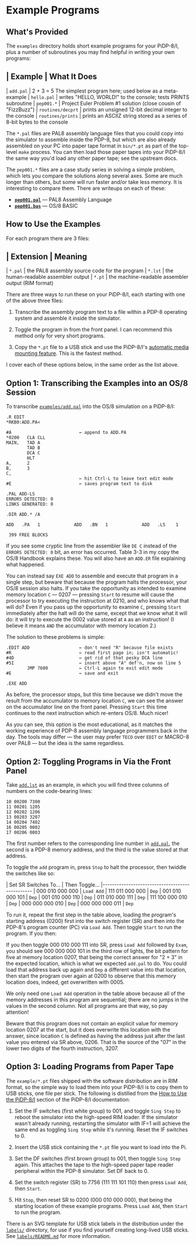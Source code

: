 # Example Programs

## What's Provided

The `examples` directory holds short example programs for your PiDP-8/I,
plus a number of subroutines you may find helpful in writing your own
programs:

| Example           | What It Does
-----------------------------
| `add.pal`         | 2 + 3 = 5  The simplest program here; used below as a meta-example
| `hello.pal`       | writes "HELLO, WORLD!" to the console; tests PRINTS subroutine
| `pep001.*`        | Project Euler Problem #1 solution (close cousin of "FizzBuzz") 
| `routines/decprt` | prints an unsigned 12-bit decimal integer to the console
| `routines/prints` | prints an ASCIIZ string stored as a series of 8-bit bytes to the console

The `*.pal` files are PAL8 assembly language files that you could copy
into the simulator to assemble inside the PDP-8, but which are also
already assembled on your PC into paper tape format in `bin/*.pt` as
part of the top-level `make` process. You can then load those paper
tapes into your PiDP-8/I the same way you'd load any other paper tape;
see the upstream docs.

The `pep001.*` files are a case study series in solving a simple
problem, which lets you compare the solutions along several axes. Some
are much longer than others, but some will run faster and/or take less
memory. It is interesting to compare them. There are writeups on each of
these:

*   [**`pep001.pal`**][pal] — PAL8 Assembly Language
*   [**`pep001.bas`**][bas] — OS/8 BASIC

[pal]:  https://tangentsoft.com/pidp8i/wiki?name=PEP001.PA
[bas]:  https://tangentsoft.com/pidp8i/wiki?name=PEP001.BA


## How to Use the Examples

For each program there are 3 files:

| Extension | Meaning
-----------------------------
| `*.pal`   | the PAL8 assembly source code for the program
| `*.lst`   | the human-readable assembler output
| `*.pt`    | the machine-readable assembler output (RIM format)

There are three ways to run these on your PiDP-8/I, each starting with
one of the above three files:

1.  Transcribe the assembly program text to a file within a PDP-8
    operating system and assemble it inside the simulator.

2.  Toggle the program in from the front panel. I can recommend this
    method only for very short programs.

3.  Copy the `*.pt` file to a USB stick and use the PiDP-8/I's
    [automatic media mounting feature][howto]. This is the fastest method.

I cover each of these options below, in the same order as the list
above.


## Option 1: Transcribing the Examples into an OS/8 Session

To transcribe [`examples/add.pal`][pal] into the OS/8 simulation on a
PiDP-8/I:

    .R EDIT
    *RKB0:ADD.PA<

    #A                          ← append to ADD.PA
    *0200   CLA CLL
    MAIN,   TAD A
            TAD B
            DCA C
            HLT
    A,      2
    B,      3
    C,
                                ← hit Ctrl-L to leave text edit mode
    #E                          ← saves program text to disk

    .PAL ADD-LS
    ERRORS DETECTED: 0
    LINKS GENERATED: 0

    .DIR ADD.* /A

    ADD   .PA   1             ADD   .BN   1             ADD   .LS    1

     399 FREE BLOCKS

If you see some cryptic line from the assembler like `DE C` instead
of the `ERRORS DETECTED: 0` bit, an error has occurred. Table 3-3 in
my copy the OS/8 Handbook explains these. You will also have an `ADD.ER`
file explaining what happened.

You can instead say `EXE ADD` to assemble and execute that program in a
single step, but beware that because the program halts the processor,
your OS/8 session also halts. If you take the opportunity as intended to
examine memory location `C` — 0207 — pressing `Start` to resume will
cause the processor to try executing the instruction at 0210, and who
knows what that will do? Even if you pass up the opportunity to examine
`C`, pressing `Start` immediately after the halt will do the same,
except that we know what it will do: it will try to execute the 0002
value stored at `A` as an instruction! (I believe it means `AND` the
accumulator with memory location 2.)

The solution to these problems is simple:

    .EDIT ADD                   ← don't need "R" because file exists
    #R                          ← read first page in; isn't automatic!
    #4D                         ← get rid of that pesky DCA line
    #5I                         ← insert above "A" def'n, now on line 5
            JMP 7600            ← Ctrl-L again to exit edit mode
    #E                          ← save and exit

    .EXE ADD

As before, the processor stops, but this time because we didn't move the
result from the accumulator to memory location `C`, we can see the
answer on the accumulator line on the front panel. Pressing `Start` this
time continues to the next instruction which re-enters OS/8. Much nicer!

As you can see, this option is the most educational, as it matches
the working experience of PDP-8 assembly language programmers back
in the day. The tools may differ — the user may prefer `TECO` over
`EDIT` or MACRO-8 over PAL8 — but the idea is the same regardless.


## Option 2: Toggling Programs in Via the Front Panel

Take [`add.lst`][lst] as an example, in which you will find three
columns of numbers on the code-bearing lines:

    10 00200 7300
    11 00201 1205
    12 00202 1206
    13 00203 3207
    14 00204 7402
    16 00205 0002
    17 00206 0003

The first number refers to the corresponding line number in
[`add.pal`][pal], the second is a PDP-8 memory address, and the third is
the value stored at that address.

To toggle the `add` program in, press `Stop` to halt the processor, then
twiddle the switches like so:

| Set SR Switches To... | Then Toggle...
|------------------------------------------------
| 000 010 000 000       | `Load Add`
| 111 011 000 000       | `Dep`
| 001 010 000 101       | `Dep`
| 001 010 000 110       | `Dep`
| 011 010 000 111       | `Dep`
| 111 100 000 010       | `Dep`
| 000 000 000 010       | `Dep`
| 000 000 000 011       | `Dep`

To run it, repeat the first step in the table above, loading the
program's starting address (0200) first into the switch register (SR)
and then into the PDP-8's program counter (PC) via `Load Add`. Then
toggle `Start` to run the program. If you then:

If you then toggle 000 010 000 111 into SR, press `Load Add` followed by
`Exam`, you should see 000 000 000 101 in the third row of lights, the
bit pattern for five at memory location 0207, that being the correct
answer for "2 + 3" in the expected location, which is what we expected
`add.pal` to do. You could load that address back up again and `Dep` a
different value into that location, then start the program over again at
0200 to observe that this memory location does, indeed, get overwritten
with 0005.

We only need one `Load Add` operation in the table above because all of
the memory addresses in this program are sequential; there are no jumps
in the values in the second column. Not all programs are that way, so
pay attention!

Beware that this program does not contain an explicit value for memory
location 0207 at the start, but it does overwrite this location with the
answer, since location `C` is defined as having the address just after
the last value you entered via SR above, 0206. That is the source of the
"07" in the lower two digits of the fourth instruction, 3207.


## Option 3: Loading Programs from Paper Tape

The `example/*.pt` files shipped with the software distribution are in
RIM format, so the simple way to load them into your PiDP-8/I is to copy
them to USB sticks, one file per stick. The following is distilled from
the [How to Use the PiDP-8/I][howto] section of the PiDP-8/I
documentation:

1.  Set the IF switches (first white group) to 001, and toggle `Sing
    Step` to reboot the simulator into the high-speed RIM loader. If the
    simulator wasn't already running, restarting the simulator with IF=1
    will achieve the same end as toggling `Sing Step` while it's
    running. Reset the IF switches to 0.

2.  Insert the USB stick containing the `*.pt` file you want to load
    into the Pi.

3.  Set the DF switches (first brown group) to 001, then toggle `Sing
    Step` again. This attaches the tape to the high-speed paper tape
    reader peripheral within the PDP-8 simulator. Set DF back to 0.

4.  Set the switch register (SR) to 7756 (111 111 101 110) then press
    `Load Add`, then `Start`.

5.  Hit `Stop`, then reset SR to 0200 (000 010 000 000), that being the
    starting location of these example programs. Press `Load Add`, then
    `Start` to run the program.

There is an SVG template for USB stick labels in the distribution under
the [`labels/`][label] directory, for use if you find yourself creating
long-lived USB sticks. See [`labels/README.md`][lread] for more
information.


[lst]:   https://tangentsoft.com/pidp8i/doc/trunk/examples/add.lst
[pal]:   https://tangentsoft.com/pidp8i/doc/trunk/examples/add.pal
[label]: https://tangentsoft.com/pidp8i/dir?ci=trunk&name=labels
[lread]: https://tangentsoft.com/pidp8i/doc/trunk/labels/README.md
[howto]: http://obsolescence.wixsite.com/obsolescence/how-to-use-the-pidp-8
